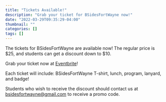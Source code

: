 ```yaml
---
title: "Tickets Available!"
description: "Grab your ticket for BSidesFortWayne now!"
date: "2022-03-29T09:35:29-04:00"
thumbnail: ""
categories: []
tags: []
---
```


The tickets for BSidesFortWayne are available now! The regular price is $25, and students can get a discount down to $10.

Grab your ticket now at [Eventbrite](https://www.eventbrite.com/e/bsidesfortwayne-tickets-307893928027)!

Each ticket will include: BSidesFortWayne T-shirt, lunch, program, lanyard, and badge!

Students who wish to receive the discount should contact us at bsidesfortwayne@gmail.com to receive a promo code.

<!--more-->
